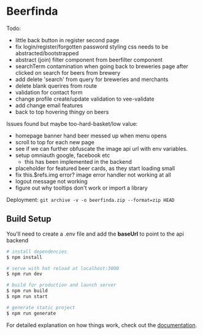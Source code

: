 # Beerfinda

Todo:

- little back button in register second page
- fix login/register/forgotten password styling css needs to be abstracted/bootstrapped
- abstract (join) filter component from beerfilter component
- searchTerm contamination when going back to breweries page after clicked on search for beers from brewery
- add delete 'search' from query for breweries and merchants
- delete blank querires from route
- validation for contact form
- change profile create/update validation to vee-validate
- add change email features
- back to top hovering thingy on beers

Issues found but maybe too-hard-basket/low value:

- homepage banner hand beer messed up when menu opens
- scroll to top for each new page
- see if we can further obfuscate the image api url with env variables.
- setup omniauth google, facebook etc
  - this has been implemented in the backend
- placeholder for featured beer cards, as they start loading small
- fix this.$refs.img error? image error handler not working at all
- logout message not working
- figure out why tooltips don't work or import a library

Deployment:
`git archive -v -o beerfinda.zip --format=zip HEAD`

## Build Setup

You'll need to create a .env file and add the **baseUrl** to point to the api backend

```bash
# install dependencies
$ npm install

# serve with hot reload at localhost:3000
$ npm run dev

# build for production and launch server
$ npm run build
$ npm run start

# generate static project
$ npm run generate
```

For detailed explanation on how things work, check out the [documentation](https://nuxtjs.org).
